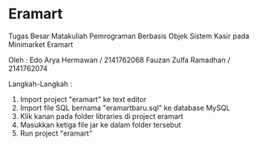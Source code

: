 # Eramart
Tugas Besar Matakuliah Pemrograman Berbasis Objek
Sistem Kasir pada Minimarket Eramart

Oleh :
Edo Arya Hermawan / 2141762068
Fauzan Zulfa Ramadhan / 2141762074

Langkah-Langkah :
1. Import project "eramart" ke text editor
2. Import file SQL bernama "eramartbaru.sql" ke database MySQL
3. Klik kanan pada folder libraries di project eramart
4. Masukkan ketiga file jar ke dalam folder tersebut
5. Run project "eramart"
